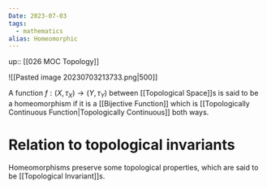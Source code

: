 ```yaml
---
Date: 2023-07-03
tags:
  - mathematics
alias: Homeomorphic
---
```

up:: [[026 MOC Topology]]

![[Pasted image 20230703213733.png|500]]

A function $f: (X, \tau_X) \to (Y, \tau_Y)$ between [[Topological Space]]s is said to be a homeomorphism if it is a [[Bijective Function]] which is [[Topologically Continuous Function|Topologically Continuous]] both ways.

# Relation to topological invariants
Homeomorphisms preserve some topological properties, which are said to be [[Topological Invariant]]s.